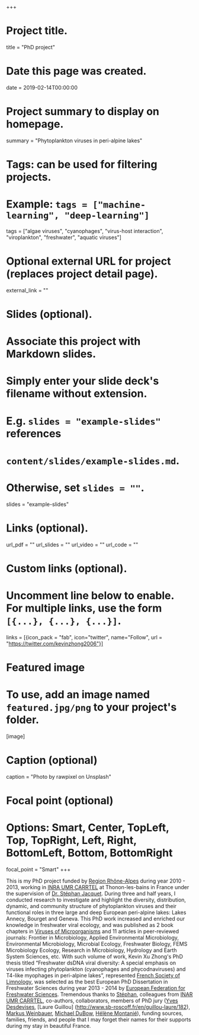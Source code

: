 +++
# Project title.
title = "PhD project"

# Date this page was created.
date = 2019-02-14T00:00:00

# Project summary to display on homepage.
summary = "Phytoplankton viruses in peri-alpine lakes"

# Tags: can be used for filtering projects.
# Example: `tags = ["machine-learning", "deep-learning"]`
tags = ["algae viruses", "cyanophages", "virus-host interaction", "viroplankton", "freshwater", "aquatic viruses"]

# Optional external URL for project (replaces project detail page).
external_link = ""

# Slides (optional).
#   Associate this project with Markdown slides.
#   Simply enter your slide deck's filename without extension.
#   E.g. `slides = "example-slides"` references 
#   `content/slides/example-slides.md`.
#   Otherwise, set `slides = ""`.
slides = "example-slides"

# Links (optional).
url_pdf = ""
url_slides = ""
url_video = ""
url_code = ""

# Custom links (optional).
#   Uncomment line below to enable. For multiple links, use the form `[{...}, {...}, {...}]`.
links = [{icon_pack = "fab", icon="twitter", name="Follow", url = "https://twitter.com/kevinzhong2006"}]

# Featured image
# To use, add an image named `featured.jpg/png` to your project's folder. 
[image]
  # Caption (optional)
  caption = "Photo by rawpixel on Unsplash"
  
  # Focal point (optional)
  # Options: Smart, Center, TopLeft, Top, TopRight, Left, Right, BottomLeft, Bottom, BottomRight
  focal_point = "Smart"
+++

This is my PhD project funded by [Region Rhône-Alpes](http://www.prefectures-regions.gouv.fr/auvergne-rhone-alpes) during year 2010 - 2013, working in [INRA UMR CARRTEL](https://www6.dijon.inra.fr/thonon/) at Thonon-les-bains in France under the supervision of [Dr. Stéphan Jacquet](https://www6.dijon.inra.fr/thonon/Infos-utiles/Le-personnel-de-la-station/CVs-du-personnel/Jacquet-Stephan). During three and half years, I conducted research to investigate and highlight the diversity, distribution, dynamic, and community structure of phytoplankton viruses and their functional roles in three large and deep European peri-alpine lakes: Lakes Annecy, Bourget and Geneva. This PhD work increased and enriched our knowledge in freshwater viral ecology, and was published as 2 book chapters in [Viruses of Microorganisms](https://www.caister.com/vom) and 11 articles in peer-reviewed journals: Frontier in Microbiology, Applied Environmental Microbiology, Environmental Microbiology, Microbial Ecology, Freshwater Biology, FEMS Microbiology Ecology, Research in Microbiology, Hydrology and Earth System Sciences, etc. With such volume of work, Kevin Xu Zhong's PhD thesis titled “Freshwater dsDNA viral diversity: A special emphasis on viruses infecting phytoplankton (cyanophages and phycodnaviruses) and T4-like myophages in peri-alpine lakes”, represented [French Society of Limnology](https://www.limnologie.fr/), was selected as the best European PhD Dissertation in Freshwater Sciences during year 2013 - 2014 by [European Federation for Freshwater Sciences](http://www.freshwatersciences.eu/effs/index.asp?page=NEWS&Id=6&IdItem=193). Tremendous thanks to [ Stéphan](https://www6.dijon.inra.fr/thonon/Infos-utiles/Le-personnel-de-la-station/CVs-du-personnel/Jacquet-Stephan), colleagues from [INAR UMR CARRTEL](https://www6.dijon.inra.fr/thonon/), co-authors, collaborators, members of PhD jury ([Yves Desdevises](http://biom.obs-banyuls.fr/en/group-4-genophy/group/researchers/yves_desdevises_university_lecturer.html), [Laure Guillou] (http://www.sb-roscoff.fr/en/guillou-laure/182), [Markus Weinbauer](http://www.lov.obs-vlfr.fr/fr/presentation_generale/les_equipes_de_recherche/composition_biodiversite_et_biogeochimie.php), [Michael DuBow](https://www.i2bc.paris-saclay.fr/spip.php?article386&lang=en), [Hélène Montanié](https://lienss.univ-larochelle.fr/Montanie-Helene-MCF-HDR)), funding sources, families, friends, and people that I may forget their names for their supports during my stay in beautiful France. 



